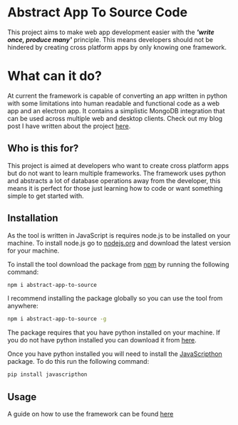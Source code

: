 # Abstract App To Source Code
This project aims to make web app development easier with the ***'write once, produce many'*** principle. This means developers should not be hindered by creating cross platform apps by only knowing one framework.

# What can it do?
At current the framework is capable of converting an app written in python with some limitations into human readable and functional code as a web app and an electron app. It contains a simplistic MongoDB integration that can be used across multiple web and desktop clients. Check out my blog post I have written about the project <a href="https://dogracer78.github.io/Abstract-App-To-Source-Code/" target="_blank">here</a>.

## Who is this for?
This project is aimed at developers who want to create cross platform apps but do not want to learn multiple frameworks. The framework uses python and abstracts a lot of database operations away from the developer, this means it is perfect for those just learning how to code or want something simple to get started with.

## Installation
As the tool is written in JavaScript is requires node.js to be installed on your machine. To install node.js go to <a href="https://nodejs.org/en/" target="_blank">nodejs.org</a> and download the latest version for your machine.

To install the tool download the package from <a href="https://www.npmjs.com/package/abstract-app-to-source" target="_blank">npm</a> by running the following command:
```bash
npm i abstract-app-to-source
```
I recommend installing the package globally so you can use the tool from anywhere:
```bash
npm i abstract-app-to-source -g
```

The package requires that you have python installed on your machine. If you do not have python installed you can download it from <a href="https://www.python.org/downloads/" target="_blank">here</a>.

Once you have python installed you will need to install the <a href="https://github.com/metapensiero/metapensiero.pj" target="_blank">JavaScripthon</a> package. To do this run the following command:
```bash
pip install javascripthon
```

## Usage
A guide on how to use the framework can be found <a href="./METHODS.md">here</a>